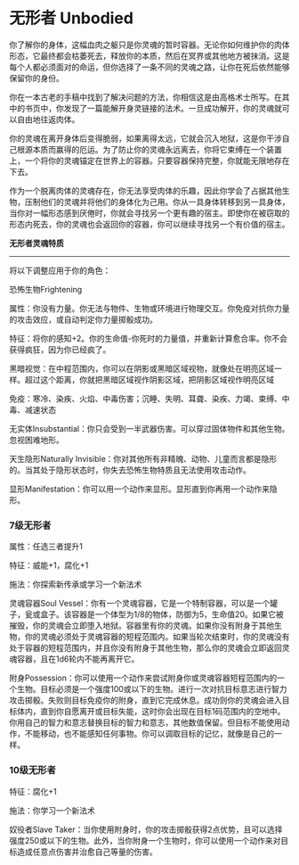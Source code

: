 # 无形者 Unbodied

你了解你的身体，这幅血肉之躯只是你灵魂的暂时容器。无论你如何维护你的肉体形态，它最终都会枯萎死去，释放你的本质，然后在冥界或其他地方被抹消。这是每个人都必须面对的命运，但你选择了一条不同的灵魂之路，让你在死后依然能够保留你的身份。  

你在一本古老的手稿中找到了解决问题的方法，你相信这是由高格术士所写。在其中的书页中，你发现了一篇能解开身灵链接的法术。一旦成功解开，你的灵魂就可以自由地往返肉体。  

你的灵魂在离开身体后变得脆弱，如果离得太远，它就会沉入地狱，这是你干涉自己根源本质而赢得的厄运。为了防止你的灵魂永远离去，你将它束缚在一个装置上，一个将你的灵魂锚定在世界上的容器。只要容器保持完整，你就能无限地存在下去。  

作为一个脱离肉体的灵魂存在，你无法享受肉体的乐趣，因此你学会了占据其他生物，压制他们的灵魂并将他们的身体化为己用。你从一具身体转移到另一具身体，当你对一幅形态感到厌倦时，你就会寻找另一个更有趣的宿主。即使你在被窃取的形态内死去，你的灵魂也会返回你的容器，你可以继续寻找另一个有价值的宿主。

**无形者灵魂特质**

------------------------------------------------------------------------

  
将以下调整应用于你的角色：

恐怖生物Frightening  

属性：你没有力量。你无法与物件、生物或环境进行物理交互。你免疫对抗你力量的攻击效应，或自动判定你力量掷骰成功。  

特征：将你的感知+2。你的生命值-你死时的力量值，并重新计算愈合率。你不会获得疯狂，因为你已经疯了。  

黑暗视觉：在中程范围内，你可以在阴影或黑暗区域视物，就像处在明亮区域一样。超过这个距离，你就把黑暗区域视作阴影区域，把阴影区域视作明亮区域  

免疫：寒冷、染疾、火焰、中毒伤害；沉睡、失明、耳聋、染疾、力竭、束缚、中毒、减速状态  

无实体Insubstantial：你只会受到一半武器伤害。可以穿过固体物件和其他生物。忽视困难地形。  

天生隐形Naturally
Invisible：你对其他所有非精魄、动物、儿童而言都是隐形的。当其处于隐形状态时，你失去恐怖生物特质且无法使用攻击动作。  

显形Manifestation：你可以用一个动作来显形。显形直到你再用一个动作来隐形。

### 7级无形者 

属性：任选三者提升1  

特征：威能+1，腐化+1  

施法：你探索新传承或学习一个新法术  

灵魂容器Soul
Vessel：你有一个灵魂容器，它是一个特制容器，可以是一个罐子，瓮或盒子。该容器是一个体型为1/8的物体，防御为5，生命值20。如果它被摧毁，你的灵魂会立即堕入地狱。容器里有你的灵魂。如果你没有附身于其他生物，你的灵魂必须处于灵魂容器的短程范围内。如果当轮次结束时，你的灵魂没有处于容器的短程范围内，并且你没有附身于其他生物，那么你的灵魂会立即返回灵魂容器，且在1d6轮内不能再离开它。  

附身Possession：你可以使用一个动作来尝试附身你或灵魂容器短程范围内的一个生物。目标必须是一个强度100或以下的生物。进行一次对抗目标意志进行智力攻击掷骰。失败则目标免疫你的附身，直到它完成休息。成功则你的灵魂会进入目标体内，直到你自愿离开或目标失能，这时你会出现在目标1码范围内的空地中。你用自己的智力和意志替换目标的智力和意志，其他数值保留。但目标不能使用动作，不能移动，也不能感知任何事物。你可以调取目标的记忆，就像是自己的一样。

### 10级无形者 

特征：腐化+1  

施法：你学习一个新法术  

奴役者Slave
Taker：当你使用附身时，你的攻击掷骰获得2点优势，且可以选择强度250或以下的生物。此外，当你附身一个生物时，你可以使用一个动作来对目标造成任意点伤害并治愈自己等量的伤害。
